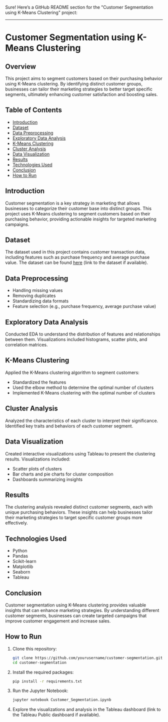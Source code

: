 Sure! Here’s a GitHub README section for the "Customer Segmentation using K-Means Clustering" project:

---

# Customer Segmentation using K-Means Clustering

## Overview

This project aims to segment customers based on their purchasing behavior using K-Means clustering. By identifying distinct customer groups, businesses can tailor their marketing strategies to better target specific segments, ultimately enhancing customer satisfaction and boosting sales.

## Table of Contents

- [Introduction](#introduction)
- [Dataset](#dataset)
- [Data Preprocessing](#data-preprocessing)
- [Exploratory Data Analysis](#exploratory-data-analysis)
- [K-Means Clustering](#k-means-clustering)
- [Cluster Analysis](#cluster-analysis)
- [Data Visualization](#data-visualization)
- [Results](#results)
- [Technologies Used](#technologies-used)
- [Conclusion](#conclusion)
- [How to Run](#how-to-run)

## Introduction

Customer segmentation is a key strategy in marketing that allows businesses to categorize their customer base into distinct groups. This project uses K-Means clustering to segment customers based on their purchasing behavior, providing actionable insights for targeted marketing campaigns.

## Dataset

The dataset used in this project contains customer transaction data, including features such as purchase frequency and average purchase value. The dataset can be found [here](https://github.com/rajrawal/rajrawal-Customer-Segmentation-using-K-Means-Clustering/blob/main/Mall_Customers.csv) (link to the dataset if available).

## Data Preprocessing

- Handling missing values
- Removing duplicates
- Standardizing data formats
- Feature selection (e.g., purchase frequency, average purchase value)

## Exploratory Data Analysis

Conducted EDA to understand the distribution of features and relationships between them. Visualizations included histograms, scatter plots, and correlation matrices.

## K-Means Clustering

Applied the K-Means clustering algorithm to segment customers:

- Standardized the features
- Used the elbow method to determine the optimal number of clusters
- Implemented K-Means clustering with the optimal number of clusters

## Cluster Analysis

Analyzed the characteristics of each cluster to interpret their significance. Identified key traits and behaviors of each customer segment.

## Data Visualization

Created interactive visualizations using Tableau to present the clustering results. Visualizations included:

- Scatter plots of clusters
- Bar charts and pie charts for cluster composition
- Dashboards summarizing insights

## Results

The clustering analysis revealed distinct customer segments, each with unique purchasing behaviors. These insights can help businesses tailor their marketing strategies to target specific customer groups more effectively.

## Technologies Used

- Python
- Pandas
- Scikit-learn
- Matplotlib
- Seaborn
- Tableau

## Conclusion

Customer segmentation using K-Means clustering provides valuable insights that can enhance marketing strategies. By understanding different customer segments, businesses can create targeted campaigns that improve customer engagement and increase sales.

## How to Run

1. Clone this repository:
   ```bash
   git clone https://github.com/yourusername/customer-segmentation.git
   cd customer-segmentation
   ```

2. Install the required packages:
   ```bash
   pip install -r requirements.txt
   ```

3. Run the Jupyter Notebook:
   ```bash
   jupyter notebook Customer_Segmentation.ipynb
   ```

4. Explore the visualizations and analysis in the Tableau dashboard (link to the Tableau Public dashboard if available).

